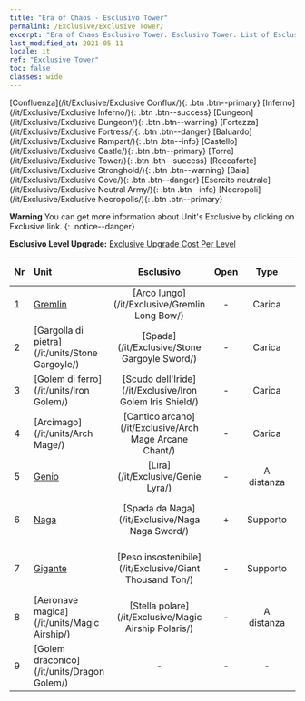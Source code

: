 ```yaml
---
title: "Era of Chaos - Esclusivo Tower"
permalink: /Exclusive/Exclusive Tower/
excerpt: "Era of Chaos Esclusivo Tower. Esclusivo Tower. List of Esclusivo Tower in Era of Chaos"
last_modified_at: 2021-05-11
locale: it
ref: "Exclusive Tower"
toc: false
classes: wide
---
```

 [Confluenza](/it/Exclusive/Exclusive Conflux/){: .btn .btn--primary} [Inferno](/it/Exclusive/Exclusive Inferno/){: .btn .btn--success} [Dungeon](/it/Exclusive/Exclusive Dungeon/){: .btn .btn--warning} [Fortezza](/it/Exclusive/Exclusive Fortress/){: .btn .btn--danger} [Baluardo](/it/Exclusive/Exclusive Rampart/){: .btn .btn--info} [Castello](/it/Exclusive/Exclusive Castle/){: .btn .btn--primary} [Torre](/it/Exclusive/Exclusive Tower/){: .btn .btn--success} [Roccaforte](/it/Exclusive/Exclusive Stronghold/){: .btn .btn--warning} [Baia](/it/Exclusive/Exclusive Cove/){: .btn .btn--danger} [Esercito neutrale](/it/Exclusive/Exclusive Neutral Army/){: .btn .btn--info} [Necropoli](/it/Exclusive/Exclusive Necropolis/){: .btn .btn--primary} 

**Warning** You can get more information about Unit's Exclusive by clicking on Exclusive link. 
{: .notice--danger}

 **Esclusivo Level Upgrade:** [Exclusive Upgrade Cost Per Level](/Exclusive/ExclusiveUpgradeCostPerLevel/)

  | Nr |         Unit        | Esclusivo | Open  |    Type   |  Item to Rank UP      |  Skin   |
  |:---|:--------------------|:-------------:|:-----:|:---------:|:---------------------:|:-------:|
  | 1  | [Gremlin](/it/units/Gremlin/) | [Arco lungo](/it/Exclusive/Gremlin Long Bow/) | - | Carica | [Token Arco lungo](/ItemsIT/con_914/) | - |
  | 2  | [Gargolla di pietra](/it/units/Stone Gargoyle/) | [Spada](/it/Exclusive/Stone Gargoyle Sword/) | - | Carica | [Token della Spada](/ItemsIT/con_912/) | - |
  | 3  | [Golem di ferro](/it/units/Iron Golem/) | [Scudo dell'Iride](/it/Exclusive/Iron Golem Iris Shield/) | - | Carica | [Token Scudo dell'Iride](/ItemsIT/con_913/) | - |
  | 4  | [Arcimago](/it/units/Arch Mage/) | [Cantico arcano](/it/Exclusive/Arch Mage Arcane Chant/) | - | Carica | [Token Cantico arcano](/ItemsIT/con_915/) | - |
  | 5  | [Genio](/it/units/Genie/) | [Lira](/it/Exclusive/Genie Lyra/) | - | A distanza | [Token Lira](/ItemsIT/con_986/) | [Skin speciale Lira](/ItemsIT/con_654/) |
  | 6  | [Naga](/it/units/Naga/) | [Spada da Naga](/it/Exclusive/Naga Naga Sword/) | + | Supporto | [Token Spada delle Naga](/ItemsIT/con_987/) | [Skin speciale Spada delle Naga](/ItemsIT/con_655/) |
  | 7  | [Gigante](/it/units/Giant/) | [Peso insostenibile](/it/Exclusive/Giant Thousand Ton/) | - | Supporto | [Token Peso insostenibile](/ItemsIT/con_988/) | [Skin speciale Peso insostenibile](/ItemsIT/con_656/) |
  | 8  | [Aeronave magica](/it/units/Magic Airship/) | [Stella polare](/it/Exclusive/Magic Airship Polaris/) | - | A distanza | [Token Stella polare](/ItemsIT/con_989/) | [Skin speciale Stella polare](/ItemsIT/con_657/) |
  | 9  | [Golem draconico](/it/units/Dragon Golem/) | - | - | - | none | none |
